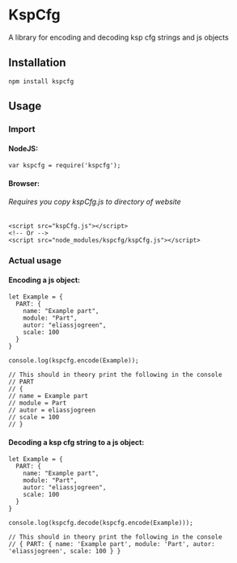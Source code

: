 # KspCfg
A library for encoding and decoding ksp cfg strings and js objects

## Installation
```
npm install kspcfg
```

## Usage

### Import
#### NodeJS: 
```
var kspcfg = require('kspcfg');
```
#### Browser:
###### Requires you copy kspCfg.js to directory of website
```
<script src="kspCfg.js"></script>
<!-- Or -->
<script src="node_modules/kspcfg/kspCfg.js"></script>
```

### Actual usage
#### Encoding a js object:
```
let Example = {
  PART: {
    name: "Example part",
    module: "Part",
    autor: "eliassjogreen",
    scale: 100
  }
}

console.log(kspcfg.encode(Example));

// This should in theory print the following in the console
// PART
// {
// name = Example part
// module = Part
// autor = eliassjogreen
// scale = 100
// }
```

#### Decoding a ksp cfg string to a js object:
```
let Example = {
  PART: {
    name: "Example part",
    module: "Part",
    autor: "eliassjogreen",
    scale: 100
  }
}

console.log(kspcfg.decode(kspcfg.encode(Example)));

// This should in theory print the following in the console
// { PART: { name: 'Example part', module: 'Part', autor: 'eliassjogreen', scale: 100 } }
```
